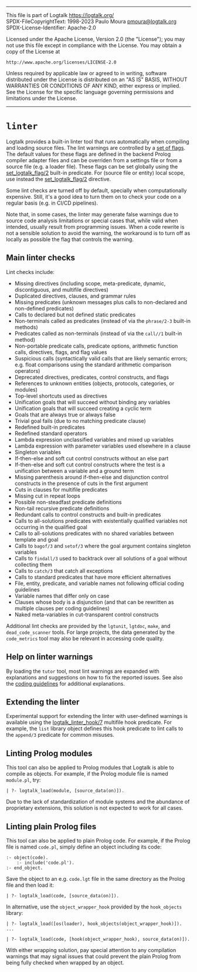 
________________________________________________________________________

This file is part of Logtalk <https://logtalk.org/>  
SPDX-FileCopyrightText: 1998-2023 Paulo Moura <pmoura@logtalk.org>  
SPDX-License-Identifier: Apache-2.0

Licensed under the Apache License, Version 2.0 (the "License");
you may not use this file except in compliance with the License.
You may obtain a copy of the License at

    http://www.apache.org/licenses/LICENSE-2.0

Unless required by applicable law or agreed to in writing, software
distributed under the License is distributed on an "AS IS" BASIS,
WITHOUT WARRANTIES OR CONDITIONS OF ANY KIND, either express or implied.
See the License for the specific language governing permissions and
limitations under the License.
________________________________________________________________________


`linter`
========

Logtalk provides a built-in linter tool that runs automatically when
compiling and loading source files. The lint warnings are controlled
by a [set of flags](../userman/programming.html#programming-flags-lint).
The default values for these flags are defined in the backend Prolog
compiler adapter files and can be overriden from a settings file or
from a source file (e.g. a loader file). These flags can be set globally
using the [set_logtalk_flag/2](../refman/predicates/set_logtalk_flag_2.html)
built-in predicate. For (source file or entity) local scope, use instead
the [set_logtalk_flag/2](../refman/directives/set_logtalk_flag_2.html)
directive.

Some lint checks are turned off by default, specially when computationally
expensive. Still, it's a good idea to turn them on to check your code on a
regular basis (e.g. in CI/CD pipelines).

Note that, in some cases, the linter may generate false warnings due to source
code analysis limitations or special cases that, while valid when intended,
usually result from programming issues. When a code rewrite is not a sensible
solution to avoid the warning, the workaround is to turn off as locally as
possible the flag that controls the warning.


Main linter checks
------------------

Lint checks include:

- Missing directives (including scope, meta-predicate, dynamic, discontiguous, and multifile directives)
- Duplicated directives, clauses, and grammar rules
- Missing predicates (unknown messages plus calls to non-declared and non-defined predicates)
- Calls to declared but not defined static predicates
- Non-terminals called as predicates (instead of via the `phrase/2-3` built-in methods)
- Predicates called as non-terminals (instead of via the `call//1` built-in method)
- Non-portable predicate calls, predicate options, arithmetic function calls, directives, flags, and flag values
- Suspicious calls (syntactically valid calls that are likely semantic errors; e.g. float comparisons using the standard arithmetic comparison operators)
- Deprecated directives, predicates, control constructs, and flags
- References to unknown entities (objects, protocols, categories, or modules)
- Top-level shortcuts used as directives
- Unification goals that will succeed without binding any variables
- Unification goals that will succeed creating a cyclic term
- Goals that are always true or always false
- Trivial goal fails (due to no matching predicate clause)
- Redefined built-in predicates
- Redefined standard operators
- Lambda expression unclassified variables and mixed up variables
- Lambda expression with parameter variables used elsewhere in a clause
- Singleton variables
- If-then-else and soft cut control constructs without an else part
- If-then-else and soft cut control constructs where the test is a unification between a variable and a ground term
- Missing parenthesis around if-then-else and disjunction control constructs in the presence of cuts in the first argument
- Cuts in clauses for multifile predicates
- Missing cut in repeat loops
- Possible non-steadfast predicate definitions
- Non-tail recursive predicate definitions
- Redundant calls to control constructs and built-in predicates
- Calls to all-solutions predicates with existentially qualified variables not occurring in the qualified goal
- Calls to all-solutions predicates with no shared variables between template and goal
- Calls to `bagof/3` and `setof/3` where the goal argument contains singleton variables
- Calls to `findall/3` used to backtrack over all solutions of a goal without collecting them
- Calls to `catch/3` that catch all exceptions
- Calls to standard predicates that have more efficient alternatives
- File, entity, predicate, and variable names not following official coding guidelines
- Variable names that differ only on case
- Clauses whose body is a disjunction (and that can be rewritten as multiple clauses per coding guidelines)
- Naked meta-variables in cut-transparent control constructs

Additional lint checks are provided by the `lgtunit`, `lgtdoc`, `make`,
and `dead_code_scanner` tools. For large projects, the data generated by
the `code_metrics` tool may also be relevant in accessing code quality.


Help on linter warnings
-----------------------

By loading the `tutor` tool, most lint warnings are expanded with explanations
and suggestions on how to fix the reported issues. See also the
[coding guidelines](https://logtalk.org/coding_style_guidelines.html) for
additional explanations.


Extending the linter
--------------------

Experimental support for extending the linter with user-defined warnings is
available using the [logtalk_linter_hook/7](../refman/predicates/logtalk_linter_hook_7.html)
multifile hook predicate. For example, the `list` library object defines this
hook predicate to lint calls to the `append/3` predicate for common misuses.


Linting Prolog modules
----------------------

This tool can also be applied to Prolog modules that Logtalk is able to compile
as objects. For example, if the Prolog module file is named `module.pl`, try:

	| ?- logtalk_load(module, [source_data(on)]).

Due to the lack of standardization of module systems and the abundance of
proprietary extensions, this solution is not expected to work for all cases.


Linting plain Prolog files
--------------------------

This tool can also be applied to plain Prolog code. For example, if the Prolog
file is named `code.pl`, simply define an object including its code:

	:- object(code).
		:- include('code.pl').
	:- end_object.

Save the object to an e.g. `code.lgt` file in the same directory as the
Prolog file and then load it:

	| ?- logtalk_load(code, [source_data(on)]).

In alternative, use the `object_wrapper_hook` provided by the `hook_objects`
library:

	| ?- logtalk_load([os(loader), hook_objects(object_wrapper_hook)]).
	...

	| ?- logtalk_load(code, [hook(object_wrapper_hook), source_data(on)]).

With either wrapping solution, pay special attention to any compilation
warnings that may signal issues that could prevent the plain Prolog from
being fully checked when wrapped by an object.
